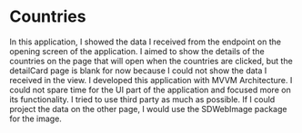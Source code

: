 # Countries

In this application, I showed the data I received from the endpoint on the opening screen of the application.
I aimed to show the details of the countries on the page that will open when the countries are clicked, 
but the detailCard page is blank for now because I could not show the data I received in the view. 
I developed this application with MVVM Architecture. I could not spare time for the UI part of the 
application and focused more on its functionality. I tried to use third party as much as possible.
If I could project the data on the other page, I would use the SDWebImage package for the image.
